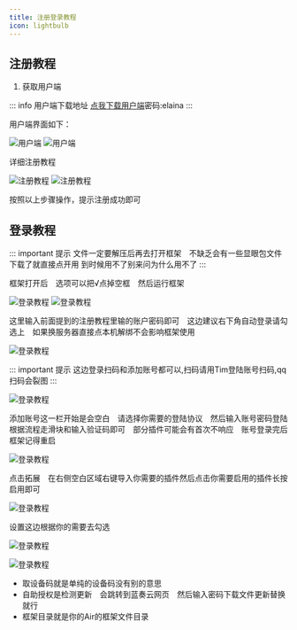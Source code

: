 ```yaml
---
title: 注册登录教程
icon: lightbulb
---
```

## 注册教程
1. 获取用户端

::: info 用户端下载地址
[点我下载用户端](https://wwdi.lanzouq.com/b00ef369nc)密码:elaina
:::

用户端界面如下：

![用户端](https://pan.xiyanet.top/f/6nYhn/PixPin_2024-10-29_07-06-26.png)
![用户端](https://pan.xiyanet.top/f/OKqsn/PixPin_2024-10-29_07-06-38.png)

详细注册教程

![注册教程](https://pan.xiyanet.top/f/gOlSP/PixPin_2024-10-29_07-11-42.png)
![注册教程](https://pan.xiyanet.top/f/evOtm/PixPin_2024-10-29_07-09-41.png)

按照以上步骤操作，提示注册成功即可 

## 登录教程

::: important 提示
文件一定要解压后再去打开框架　不缺乏会有一些显眼包文件下载了就直接点开用
到时候用不了别来问为什么用不了
:::

框架打开后　选项可以把√点掉空框　然后运行框架

![登录教程](https://pan.xiyanet.top/f/r67f6/%E5%9B%BE%E7%89%871.png)
![登录教程](https://pan.xiyanet.top/f/zR2Tg/%E5%9B%BE%E7%89%872.png)

这里输入前面提到的注册教程里输的账户密码即可　这边建议右下角自动登录请勾选上　如果换服务器直接点本机解绑不会影响框架使用

![登录教程](https://pan.xiyanet.top/f/2bVfQ/%E5%9B%BE%E7%89%873.png)

::: important 提示
这边登录扫码和添加账号都可以,扫码请用Tim登陆账号扫码,qq扫码会裂图
:::

![登录教程](https://pan.xiyanet.top/f/wdRF7/%E5%9B%BE%E7%89%874.png)

添加账号这一栏开始是会空白　请选择你需要的登陆协议　然后输入账号密码登陆　根据流程走滑块和输入验证码即可　部分插件可能会有首次不响应　账号登录完后框架记得重启

![登录教程](https://pan.xiyanet.top/f/PXvuj/%E5%9B%BE%E7%89%875.png)

点击拓展　在右侧空白区域右键导入你需要的插件然后点击你需要启用的插件长按启用即可

![登录教程](https://pan.xiyanet.top/f/J4diR/%E5%9B%BE%E7%89%876.png)

设置这边根据你的需要去勾选

![登录教程](https://pan.xiyanet.top/f/Wqns3/%E5%9B%BE%E7%89%877.png)

![登录教程](https://pan.xiyanet.top/f/47QUL/%E5%9B%BE%E7%89%878.png)

- 取设备码就是单纯的设备码没有别的意思
- 自助授权是检测更新　会跳转到蓝奏云网页　然后输入密码下载文件更新替换就行
- 框架目录就是你的Air的框架文件目录